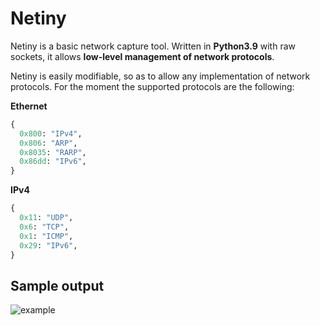 # Netiny
Netiny is a basic network capture tool.
Written in **Python3.9** with raw sockets, it allows **low-level management of network protocols**.

Netiny is easily modifiable, so as to allow any implementation of network protocols.
For the moment the supported protocols are the following:

**Ethernet**
```python
{
  0x800: "IPv4",
  0x806: "ARP",
  0x8035: "RARP",
  0x86dd: "IPv6",
}
```

**IPv4**
```python
{
  0x11: "UDP",
  0x6: "TCP",
  0x1: "ICMP",
  0x29: "IPv6",
}
```

## Sample output
![example](https://user-images.githubusercontent.com/78198739/124131363-03d6a600-da80-11eb-9f13-25259eef09f4.png)
